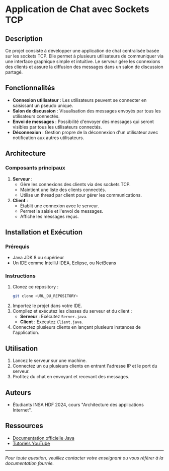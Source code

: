 # Application de Chat avec Sockets TCP

## Description
Ce projet consiste à développer une application de chat centralisée basée sur les sockets TCP. Elle permet à plusieurs utilisateurs de communiquer via une interface graphique simple et intuitive. Le serveur gère les connexions des clients et assure la diffusion des messages dans un salon de discussion partagé.

## Fonctionnalités
- **Connexion utilisateur** : Les utilisateurs peuvent se connecter en saisissant un pseudo unique.
- **Salon de discussion** : Visualisation des messages envoyés par tous les utilisateurs connectés.
- **Envoi de messages** : Possibilité d'envoyer des messages qui seront visibles par tous les utilisateurs connectés.
- **Déconnexion** : Gestion propre de la déconnexion d'un utilisateur avec notification aux autres utilisateurs.

## Architecture
### Composants principaux
1. **Serveur** :
    - Gère les connexions des clients via des sockets TCP.
    - Maintient une liste des clients connectés.
    - Utilise un thread par client pour gérer les communications.
2. **Client** :
    - Établit une connexion avec le serveur.
    - Permet la saisie et l'envoi de messages.
    - Affiche les messages reçus.

## Installation et Exécution

### Prérequis
- Java JDK 8 ou supérieur
- Un IDE comme IntelliJ IDEA, Eclipse, ou NetBeans

### Instructions
1. Clonez ce repository :
   ```bash
   git clone <URL_DU_REPOSITORY>
   ```
2. Importez le projet dans votre IDE.
3. Compilez et exécutez les classes du serveur et du client :
    - **Serveur** : Exécutez `Server.java`.
    - **Client** : Exécutez `Client.java`.
4. Connectez plusieurs clients en lançant plusieurs instances de l'application.

## Utilisation
1. Lancez le serveur sur une machine.
2. Connectez un ou plusieurs clients en entrant l'adresse IP et le port du serveur.
3. Profitez du chat en envoyant et recevant des messages.

## Auteurs
- Étudiants INSA HDF 2024, cours "Architecture des applications Internet".

## Ressources
- [Documentation officielle Java](https://docs.oracle.com/en/java/)
- [Tutoriels YouTube](https://www.youtube.com/playlist?list=PLZPZq0r_RZOM-8vJA3NQFZB7JroDcMwev)

---

*Pour toute question, veuillez contacter votre enseignant ou vous référer à la documentation fournie.*
